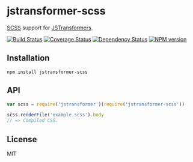 # jstransformer-scss

[SCSS](https://www.npmjs.com/package/node-sass) support for [JSTransformers](http://github.com/jstransformers).

[![Build Status](https://img.shields.io/travis/jstransformers/jstransformer-scss/master.svg)](https://travis-ci.org/jstransformers/jstransformer-scss)
[![Coverage Status](https://img.shields.io/coveralls/jstransformers/jstransformer-scss/master.svg)](https://coveralls.io/r/jstransformers/jstransformer-scss?branch=master)
[![Dependency Status](https://img.shields.io/david/jstransformers/jstransformer-scss/master.svg)](http://david-dm.org/jstransformers/jstransformer-scss)
[![NPM version](https://img.shields.io/npm/v/jstransformer-scss.svg)](https://www.npmjs.org/package/jstransformer-scss)

## Installation

    npm install jstransformer-scss

## API

```js
var scss = require('jstransformer')(require('jstransformer-scss'))

scss.renderFile('example.scss').body
// => Compiled CSS.
```

## License

MIT
